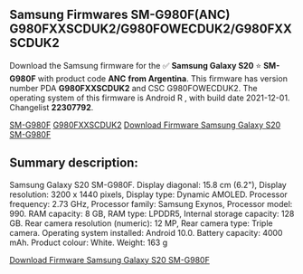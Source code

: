 <h2>Samsung Firmwares SM-G980F(ANC) G980FXXSCDUK2/G980FOWECDUK2/G980FXXSCDUK2</h2>
Download the Samsung firmware for the ✅ <strong>Samsung Galaxy S20 </strong> ⭐ <strong>SM-G980F</strong> with product code <strong>ANC</strong> <strong> from Argentina</strong>. This firmware has version number PDA <strong>G980FXXSCDUK2</strong> and CSC G980FOWECDUK2. The operating system of this firmware is Android R , with build date 2021-12-01. Changelist <strong>22307792</strong>.


[SM-G980F](https://samfirm.shop/samsung/model/SM-G980F)
[G980FXXSCDUK2](https://samfirm.shop/samsung/pda/G980FXXSCDUK2)
[Download Firmware Samsung Galaxy S20 SM-G980F](https://samfirm.shop/samsung/firmware/479131)
<h2>Summary description:</h2>
<p>Samsung Galaxy S20 SM-G980F. Display diagonal: 15.8 cm (6.2"), Display resolution: 3200 x 1440 pixels, Display type: Dynamic AMOLED. Processor frequency: 2.73 GHz, Processor family: Samsung Exynos, Processor model: 990. RAM capacity: 8 GB, RAM type: LPDDR5, Internal storage capacity: 128 GB. Rear camera resolution (numeric): 12 MP, Rear camera type: Triple camera. Operating system installed: Android 10.0. Battery capacity: 4000 mAh. Product colour: White. Weight: 163 g</p>


[Download Firmware Samsung Galaxy S20 SM-G980F](https://samfirm.shop/samsung/firmware/479131)
